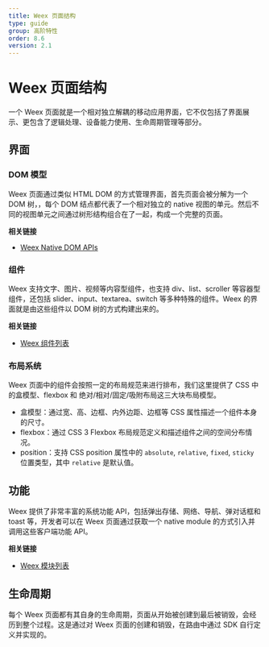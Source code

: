 ```yaml
---
title: Weex 页面结构
type: guide
group: 高阶特性
order: 8.6
version: 2.1
---
```


# Weex 页面结构

一个 Weex 页面就是一个相对独立解耦的移动应用界面，它不仅包括了界面展示、更包含了逻辑处理、设备能力使用、生命周期管理等部分。

## 界面

### DOM 模型

Weex 页面通过类似 HTML DOM 的方式管理界面，首先页面会被分解为一个 DOM 树，，每个 DOM 结点都代表了一个相对独立的 native 视图的单元。然后不同的视图单元之间通过树形结构组合在了一起，构成一个完整的页面。

**相关链接**

* [Weex Native DOM APIs](../../references/native-dom-api.html)

### 组件

Weex 支持文字、图片、视频等内容型组件，也支持 div、list、scroller 等容器型组件，还包括 slider、input、textarea、switch 等多种特殊的组件。Weex 的界面就是由这些组件以 DOM 树的方式构建出来的。

**相关链接**

* [Weex 组件列表](../../references/components/index.html)

### 布局系统

Weex 页面中的组件会按照一定的布局规范来进行排布，我们这里提供了 CSS 中的盒模型、flexbox 和 绝对/相对/固定/吸附布局这三大块布局模型。

* 盒模型：通过宽、高、边框、内外边距、边框等 CSS 属性描述一个组件本身的尺寸。
* flexbox：通过 CSS 3 Flexbox 布局规范定义和描述组件之间的空间分布情况。
* position：支持 CSS position 属性中的 `absolute`, `relative`, `fixed`, `sticky` 位置类型，其中 `relative` 是默认值。

## 功能

Weex 提供了非常丰富的系统功能 API，包括弹出存储、网络、导航、弹对话框和 toast 等，开发者可以在 Weex 页面通过获取一个 native module 的方式引入并调用这些客户端功能 API。

**相关链接**

* [Weex 模块列表](../../references/modules/index.html)

## 生命周期

每个 Weex 页面都有其自身的生命周期，页面从开始被创建到最后被销毁，会经历到整个过程。这是通过对 Weex 页面的创建和销毁，在路由中通过 SDK 自行定义并实现的。
